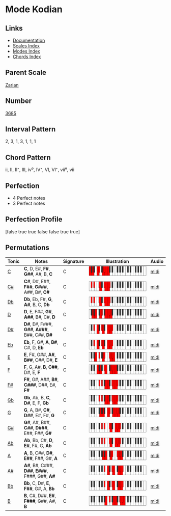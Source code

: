 # Mode Kodian

## Links

- [Documentation](index.md)
- [Scales Index](Scales.md)
- [Modes Index](Modes.md)
- [Chords Index](Chords.md)

## Parent Scale

[Zarian](ScaleZarian.md)

## Number

[3685](https://ianring.com/musictheory/scales/3685)

## Interval Pattern

2, 3, 1, 3, 1, 1, 1

## Chord Pattern

ii, II, II⁺, III, iv⁰, IV⁺, VI, VI⁺, vii⁰, vii

## Perfection

- 4 Perfect notes
- 3 Perfect notes

## Perfection Profile

[false true true false false true true]

## Permutations

| Tonic | Notes | Signature | Illustration | Audio |
|-------|-------|-----------|--------------|-------|
| [C](ModeCNaturalKodian.md) | **C**, D, E#, **F#**, **G##**, A#, B, **C** | C | ![CNaturalKodian](ModeCNaturalKodian.png) | [midi](https://github.com/edipermadi/music/blob/main/docs/ModeCNaturalKodian.mid?raw=true) |
| [C#](ModeCSharpKodian.md) | **C#**, D#, E##, **F##**, **G###**, A##, B#, **C#** | C | ![CSharpKodian](ModeCSharpKodian.png) | [midi](https://github.com/edipermadi/music/blob/main/docs/ModeCSharpKodian.mid?raw=true) |
| [Db](ModeDFlatKodian.md) | **Db**, Eb, F#, **G**, **A#**, B, C, **Db** | C | ![DFlatKodian](ModeDFlatKodian.png) | [midi](https://github.com/edipermadi/music/blob/main/docs/ModeDFlatKodian.mid?raw=true) |
| [D](ModeDNaturalKodian.md) | **D**, E, F##, **G#**, **A##**, B#, C#, **D** | C | ![DNaturalKodian](ModeDNaturalKodian.png) | [midi](https://github.com/edipermadi/music/blob/main/docs/ModeDNaturalKodian.mid?raw=true) |
| [D#](ModeDSharpKodian.md) | **D#**, E#, F###, **G##**, **A###**, B##, C##, **D#** | C | ![DSharpKodian](ModeDSharpKodian.png) | [midi](https://github.com/edipermadi/music/blob/main/docs/ModeDSharpKodian.mid?raw=true) |
| [Eb](ModeEFlatKodian.md) | **Eb**, F, G#, **A**, **B#**, C#, D, **Eb** | C | ![EFlatKodian](ModeEFlatKodian.png) | [midi](https://github.com/edipermadi/music/blob/main/docs/ModeEFlatKodian.mid?raw=true) |
| [E](ModeENaturalKodian.md) | **E**, F#, G##, **A#**, **B##**, C##, D#, **E** | C | ![ENaturalKodian](ModeENaturalKodian.png) | [midi](https://github.com/edipermadi/music/blob/main/docs/ModeENaturalKodian.mid?raw=true) |
| [F](ModeFNaturalKodian.md) | **F**, G, A#, **B**, **C##**, D#, E, **F** | C | ![FNaturalKodian](ModeFNaturalKodian.png) | [midi](https://github.com/edipermadi/music/blob/main/docs/ModeFNaturalKodian.mid?raw=true) |
| [F#](ModeFSharpKodian.md) | **F#**, G#, A##, **B#**, **C###**, D##, E#, **F#** | C | ![FSharpKodian](ModeFSharpKodian.png) | [midi](https://github.com/edipermadi/music/blob/main/docs/ModeFSharpKodian.mid?raw=true) |
| [Gb](ModeGFlatKodian.md) | **Gb**, Ab, B, **C**, **D#**, E, F, **Gb** | C | ![GFlatKodian](ModeGFlatKodian.png) | [midi](https://github.com/edipermadi/music/blob/main/docs/ModeGFlatKodian.mid?raw=true) |
| [G](ModeGNaturalKodian.md) | **G**, A, B#, **C#**, **D##**, E#, F#, **G** | C | ![GNaturalKodian](ModeGNaturalKodian.png) | [midi](https://github.com/edipermadi/music/blob/main/docs/ModeGNaturalKodian.mid?raw=true) |
| [G#](ModeGSharpKodian.md) | **G#**, A#, B##, **C##**, **D###**, E##, F##, **G#** | C | ![GSharpKodian](ModeGSharpKodian.png) | [midi](https://github.com/edipermadi/music/blob/main/docs/ModeGSharpKodian.mid?raw=true) |
| [Ab](ModeAFlatKodian.md) | **Ab**, Bb, C#, **D**, **E#**, F#, G, **Ab** | C | ![AFlatKodian](ModeAFlatKodian.png) | [midi](https://github.com/edipermadi/music/blob/main/docs/ModeAFlatKodian.mid?raw=true) |
| [A](ModeANaturalKodian.md) | **A**, B, C##, **D#**, **E##**, F##, G#, **A** | C | ![ANaturalKodian](ModeANaturalKodian.png) | [midi](https://github.com/edipermadi/music/blob/main/docs/ModeANaturalKodian.mid?raw=true) |
| [A#](ModeASharpKodian.md) | **A#**, B#, C###, **D##**, **E###**, F###, G##, **A#** | C | ![ASharpKodian](ModeASharpKodian.png) | [midi](https://github.com/edipermadi/music/blob/main/docs/ModeASharpKodian.mid?raw=true) |
| [Bb](ModeBFlatKodian.md) | **Bb**, C, D#, **E**, **F##**, G#, A, **Bb** | C | ![BFlatKodian](ModeBFlatKodian.png) | [midi](https://github.com/edipermadi/music/blob/main/docs/ModeBFlatKodian.mid?raw=true) |
| [B](ModeBNaturalKodian.md) | **B**, C#, D##, **E#**, **F###**, G##, A#, **B** | C | ![BNaturalKodian](ModeBNaturalKodian.png) | [midi](https://github.com/edipermadi/music/blob/main/docs/ModeBNaturalKodian.mid?raw=true) |
